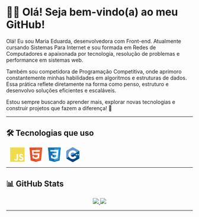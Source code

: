 

<!-- <div>
 <a href="https://github.com/eduhwwh">
  <img height="180em" src="https://github-readme-stats.vercel.app/api?username=eduhwwh&show_icons=true&theme=tokyonight&include_all_commits=true&count_private=true"/>
  <img height="180em" src="https://github-readme-stats.vercel.app/api/top-langs/?username=eduhwwh&layout=compact&langs_count=16&theme=tokyonight"/>
</div>

<!-- Atividade recente do GitHub 

<div style="display: inline_block"><br>
  <img align="center" alt="Rafa-Js" height="30" width="40" src="https://raw.githubusercontent.com/devicons/devicon/master/icons/javascript/javascript-plain.svg">
  <img align="center" alt="Rafa-HTML" height="30" width="40" src="https://raw.githubusercontent.com/devicons/devicon/master/icons/html5/html5-original.svg">
  <img align="center" alt="Rafa-CSS" height="30" width="40" src="https://raw.githubusercontent.com/devicons/devicon/master/icons/css3/css3-original.svg">
  <img align="center" alt="cplusplus" height="30" width="40" src="https://github.com/devicons/devicon/blob/master/icons/cplusplus/cplusplus-original.svg">

</div>-->

# 👩‍💻 Olá! Seja bem-vindo(a) ao meu GitHub!

Olá! Eu sou Maria Eduarda, desenvolvedora com Front-end. Atualmente cursando Sistemas Para Internet e sou formada em Redes de Computadores e apaixonada por tecnologia, resolução de problemas e performance em sistemas web.

Também sou competidora de Programação Competitiva, onde aprimoro constantemente minhas habilidades em algoritmos e estruturas de dados. Essa prática reflete diretamente na forma como penso, estruturo e desenvolvo soluções eficientes e escaláveis.

Estou sempre buscando aprender mais, explorar novas tecnologias e construir projetos que fazem a diferença! 🚀

---

## 🛠️ Tecnologias que uso

<div style="display: flex; flex-direction: row; gap: 10px;"><br>
  <img align="center" alt="JavaScript" height="40" width="40" src="https://raw.githubusercontent.com/devicons/devicon/master/icons/javascript/javascript-plain.svg" />
  <img align="center" alt="HTML5" height="40" width="40" src="https://raw.githubusercontent.com/devicons/devicon/master/icons/html5/html5-original.svg" />
  <img align="center" alt="CSS3" height="40" width="40" src="https://raw.githubusercontent.com/devicons/devicon/master/icons/css3/css3-original.svg" />
  <img align="center" alt="C++" height="40" width="40" src="https://raw.githubusercontent.com/devicons/devicon/master/icons/cplusplus/cplusplus-original.svg" />
</div>

---

## 📊 GitHub Stats

<div align="center">
  <a href="https://github.com/eduhwwh">
    <img height="180em" src="https://github-readme-stats.vercel.app/api?username=eduhwwh&show_icons=true&theme=tokyonight&include_all_commits=true&count_private=true"/>
    <img height="180em" src="https://github-readme-stats.vercel.app/api/top-langs/?username=eduhwwh&layout=compact&langs_count=10&theme=tokyonight"/>
  </a>
</div>


---
<!--
## 📫 Onde me encontrar

- ✉️ [Seu Email ou LinkedIn aqui]
- 🌐 [Portfólio ou Site pessoal, se tiver]
- 💬 Me chama pra conversar sobre código, desafios ou projetos!-->





